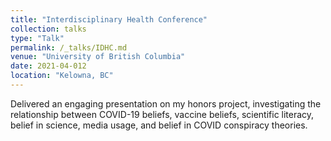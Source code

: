 ```yaml
---
title: "Interdisciplinary Health Conference"
collection: talks
type: "Talk"
permalink: /_talks/IDHC.md
venue: "University of British Columbia"
date: 2021-04-012
location: "Kelowna, BC"
---
```


 Delivered an engaging presentation on my honors project, investigating the relationship between COVID-19 beliefs, vaccine beliefs, 
 scientific literacy, belief in science, media usage, and belief in COVID conspiracy theories.
